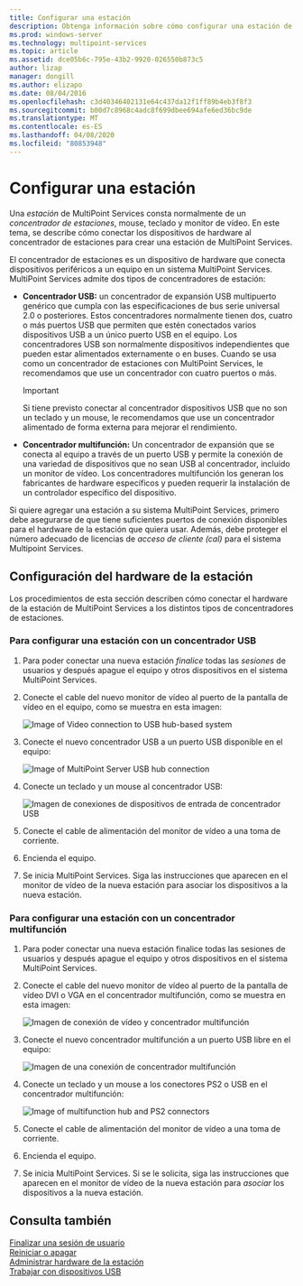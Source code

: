 ```yaml
---
title: Configurar una estación
description: Obtenga información sobre cómo configurar una estación de Multipoint Services
ms.prod: windows-server
ms.technology: multipoint-services
ms.topic: article
ms.assetid: dce05b6c-795e-43b2-9920-026550b873c5
author: lizap
manager: dongill
ms.author: elizapo
ms.date: 08/04/2016
ms.openlocfilehash: c3d40346402131e64c437da12f1ff89b4eb3f8f3
ms.sourcegitcommit: b00d7c8968c4adc8f699dbee694afe6ed36bc9de
ms.translationtype: MT
ms.contentlocale: es-ES
ms.lasthandoff: 04/08/2020
ms.locfileid: "80853948"
---
```

# <a name="set-up-a-station"></a>Configurar una estación
Una *estación* de MultiPoint Services consta normalmente de un *concentrador de estaciones*, mouse, teclado y monitor de vídeo. En este tema, se describe cómo conectar los dispositivos de hardware al concentrador de estaciones para crear una estación de MultiPoint Services.  
  
El concentrador de estaciones es un dispositivo de hardware que conecta dispositivos periféricos a un equipo en un sistema MultiPoint Services. MultiPoint Services admite dos tipos de concentradores de estación:  
  
-   **Concentrador USB:** un concentrador de expansión USB multipuerto genérico que cumpla con las especificaciones de bus serie universal 2.0 o posteriores. Estos concentradores normalmente tienen dos, cuatro o más puertos USB que permiten que estén conectados varios dispositivos USB a un único puerto USB en el equipo. Los concentradores USB son normalmente dispositivos independientes que pueden estar alimentados externamente o en buses. Cuando se usa como un concentrador de estaciones con MultiPoint Services, le recomendamos que use un concentrador con cuatro puertos o más.  
  
    > [!IMPORTANT]  
    > Si tiene previsto conectar al concentrador dispositivos USB que no son un teclado y un mouse, le recomendamos que use un concentrador alimentado de forma externa para mejorar el rendimiento.  
  
-   **Concentrador multifunción:** Un concentrador de expansión que se conecta al equipo a través de un puerto USB y permite la conexión de una variedad de dispositivos que no sean USB al concentrador, incluido un monitor de vídeo. Los concentradores multifunción los generan los fabricantes de hardware específicos y pueden requerir la instalación de un controlador específico del dispositivo.  
  
Si quiere agregar una estación a su sistema MultiPoint Services, primero debe asegurarse de que tiene suficientes puertos de conexión disponibles para el hardware de la estación que quiera usar. Además, debe proteger el número adecuado de licencias de *acceso de cliente (cal)* para el sistema Multipoint Services.  
  
## <a name="setting-up-station-hardware"></a>Configuración del hardware de la estación  
Los procedimientos de esta sección describen cómo conectar el hardware de la estación de MultiPoint Services a los distintos tipos de concentradores de estaciones.  
  
### <a name="to-set-up-a-station-with-a-usb-hub"></a>Para configurar una estación con un concentrador USB  
  
1.  Para poder conectar una nueva estación *finalice* todas las *sesiones* de usuarios y después apague el equipo y otros dispositivos en el sistema MultiPoint Services.  
  
2.  Conecte el cable del nuevo monitor de vídeo al puerto de la pantalla de vídeo en el equipo, como se muestra en esta imagen:  
  
    ![Image of Video connection to USB hub-based system](./media/WMSVideoConnection.gif)  
  
3.  Conecte el nuevo concentrador USB a un puerto USB disponible en el equipo:  
  
    ![Image of MultiPoint Server USB hub connection](./media/WMSUSBHubConnection.gif)  
  
4.  Conecte un teclado y un mouse al concentrador USB:  
  
    ![Imagen de conexiones de dispositivos de entrada de concentrador USB](./media/WMSUSBDeviceConnection.gif)  
  
5.  Conecte el cable de alimentación del monitor de vídeo a una toma de corriente.  
  
6.  Encienda el equipo.  
  
7.  Se inicia MultiPoint Services. Siga las instrucciones que aparecen en el monitor de vídeo de la nueva estación para asociar los dispositivos a la nueva estación.  
  
### <a name="to-set-up-a-station-with-a-multifunction-hub"></a>Para configurar una estación con un concentrador multifunción  
  
1.  Para poder conectar una nueva estación finalice todas las sesiones de usuarios y después apague el equipo y otros dispositivos en el sistema MultiPoint Services.  
  
2.  Conecte el cable del nuevo monitor de vídeo al puerto de la pantalla de vídeo DVI o VGA en el concentrador multifunción, como se muestra en esta imagen:  
  
    ![Imagen de conexión de vídeo y concentrador multifunción](./media/WMSMultifunctionHubVideoConnection.gif)  
  
3.  Conecte el nuevo concentrador multifunción a un puerto USB libre en el equipo:  
  
    ![Imagen de una conexión de concentrador multifunción](./media/WMSMultifunctionHubConnection.gif)  
  
4.  Conecte un teclado y un mouse a los conectores PS2 o USB en el concentrador multifunción:  
  
    ![Image of multifunction hub and PS2 connectors](./media/WMSMultifunctionHubPS2Connection.gif)  
  
5.  Conecte el cable de alimentación del monitor de vídeo a una toma de corriente.  
  
6.  Encienda el equipo.  
  
7.  Se inicia MultiPoint Services. Si se le solicita, siga las instrucciones que aparecen en el monitor de vídeo de la nueva estación para *asociar* los dispositivos a la nueva estación.  
  
## <a name="see-also"></a>Consulta también  
[Finalizar una sesión de usuario](End-a-User-Session.md)  
[Reiniciar o apagar](Restart-or-Shut-Down.md)  
[Administrar hardware de la estación](Manage-Station-Hardware.md)  
[Trabajar con dispositivos USB](Work-with-USB-Devices.md)